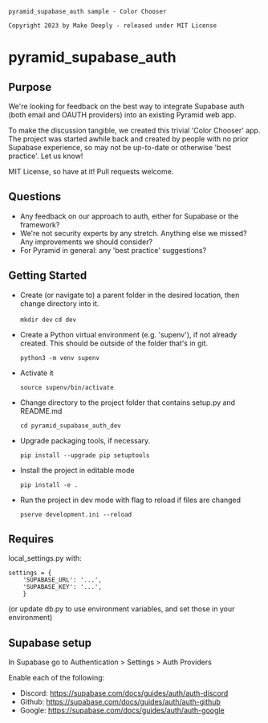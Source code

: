 ```
pyramid_supabase_auth sample - Color Chooser

Copyright 2023 by Make Deeply - released under MIT License
```

pyramid_supabase_auth
=====================

Purpose
---------------
We're looking for feedback on the best way to integrate Supabase auth (both email and OAUTH providers) into an existing Pyramid web app.

To make the discussion tangible, we created this trivial 'Color Chooser' app. The project was started awhile back and created by people with no prior Supabase experience, so may not be up-to-date or otherwise 'best practice'. Let us know!

MIT License, so have at it! Pull requests welcome.

Questions
---------------

- Any feedback on our approach to auth, either for Supabase or the framework?
- We're not security experts by any stretch. Anything else we missed? Any improvements we should consider?
- For Pyramid in general: any 'best practice' suggestions?

Getting Started
---------------

- Create (or navigate to) a parent folder in the desired location, then change directory into it.

    `mkdir dev`
    `cd dev`

- Create a Python virtual environment (e.g. 'supenv'), if not already created. This should be outside of the folder that's in git.

    `python3 -m venv supenv`

- Activate it

    `source supenv/bin/activate`

- Change directory to the project folder that contains setup.py and README.md

    `cd pyramid_supabase_auth_dev`

- Upgrade packaging tools, if necessary.

    `pip install --upgrade pip setuptools`

- Install the project in editable mode

    `pip install -e .`

- Run the project in dev mode with flag to reload if files are changed

    `pserve development.ini --reload`


Requires
--------------

local_settings.py with:

```
settings = {
	'SUPABASE_URL': '...',
	'SUPABASE_KEY': '...',
	}
```

(or update db.py to use environment variables, and set those in your environment)


Supabase setup
--------------------
In Supabase go to Authentication > Settings > Auth Providers

Enable each of the following:

- Discord: https://supabase.com/docs/guides/auth/auth-discord
- Github: https://supabase.com/docs/guides/auth/auth-github
- Google: https://supabase.com/docs/guides/auth/auth-google
